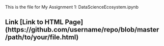 This is the file for My Assignment 1: DataScienceEcosystem.ipynb
<h2>Link [Link to HTML Page](https://github.com/username/repo/blob/master/path/to/your/file.html)</h2>
